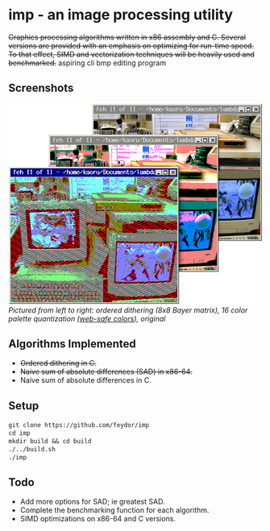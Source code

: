 # imp - an image processing utility
~~Graphics processing algorithms written in x86 assembly and C. Several versions are provided with an emphasis on optimizing for run-time speed. To that effect, SIMD and vectorization techniques will be heavily used and benchmarked.~~
aspiring cli bmp editing program

## Screenshots
![Some results](/res/results.png)  
*Pictured from left to right: ordered dithering (8x8 Bayer matrix), 16 color palette quantization ([web-safe colors](https://www.w3.org/TR/REC-html40/types.html#h-6.5)), original*

## Algorithms Implemented
- ~~Ordered dithering in C.~~
- ~~Naive sum of absolute differences (SAD) in x86-64.~~
- Naive sum of absolute differences in C.

## Setup
```console
git clone https://github.com/feydor/imp
cd imp
mkdir build && cd build
./../build.sh
./imp
```

## Todo
- Add more options for SAD; ie greatest SAD.
- Complete the benchmarking function for each algorithm.
- SIMD optimizations on x86-64 and C versions.
